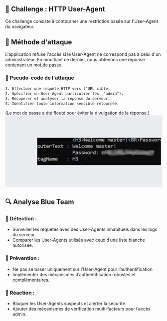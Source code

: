 ## 📌 Challenge : HTTP User-Agent  
Ce challenge consiste à contourner une restriction basée sur l'User-Agent du navigateur.  

## 🚀 Méthode d'attaque  
L'application refuse l'accès si le User-Agent ne correspond pas à celui d'un administrateur. En modifiant ce dernier, nous obtenons une réponse contenant un mot de passe.  

### 📜 Pseudo-code de l'attaque  
```plaintext
1. Effectuer une requête HTTP vers l’URL cible.  
2. Spécifier un User-Agent particulier (ex. "admin").  
3. Récupérer et analyser la réponse du serveur.  
4. Identifier toute information sensible retournée.  
```

(Le mot de passe a été flouté pour éviter la divulgation de la réponse.)
![Challenge HTTP User-Agent](../Images/http-user-agent-flou.png)

## 🔍 Analyse Blue Team  

### 🔹 Détection :  
- Surveiller les requêtes avec des User-Agents inhabituels dans les logs du serveur. 
- Comparer les User-Agents utilisés avec ceux d’une liste blanche autorisée.  

### 🔹 Prévention :  
- Ne pas se baser uniquement sur l’User-Agent pour l’authentification
- Implémenter des mécanismes d’authentification robustes et complémentaires.  

### 🔹 Réaction :  
- Bloquer les User-Agents suspects et alerter la sécurité.  
- Ajouter des mécanismes de vérification multi-facteurs pour l’accès admin.  